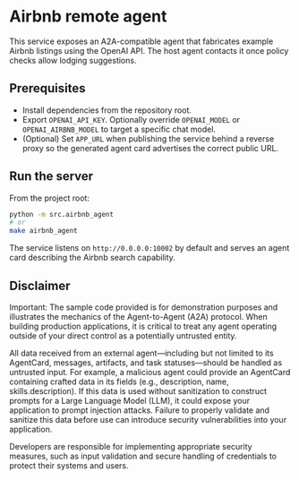 # Airbnb remote agent

This service exposes an A2A-compatible agent that fabricates example Airbnb listings using the OpenAI API. The host agent contacts it once policy checks allow lodging suggestions.

## Prerequisites

* Install dependencies from the repository root.
* Export `OPENAI_API_KEY`. Optionally override `OPENAI_MODEL` or `OPENAI_AIRBNB_MODEL` to target a specific chat model.
* (Optional) Set `APP_URL` when publishing the service behind a reverse proxy so the generated agent card advertises the correct public URL.

## Run the server

From the project root:

```bash
python -m src.airbnb_agent
# or
make airbnb_agent
```

The service listens on `http://0.0.0.0:10002` by default and serves an agent card describing the Airbnb search capability.

## Disclaimer

Important: The sample code provided is for demonstration purposes and illustrates the mechanics of the Agent-to-Agent (A2A) protocol. When building production applications, it is critical to treat any agent operating outside of your direct control as a potentially untrusted entity.

All data received from an external agent—including but not limited to its AgentCard, messages, artifacts, and task statuses—should be handled as untrusted input. For example, a malicious agent could provide an AgentCard containing crafted data in its fields (e.g., description, name, skills.description). If this data is used without sanitization to construct prompts for a Large Language Model (LLM), it could expose your application to prompt injection attacks.  Failure to properly validate and sanitize this data before use can introduce security vulnerabilities into your application.

Developers are responsible for implementing appropriate security measures, such as input validation and secure handling of credentials to protect their systems and users.
